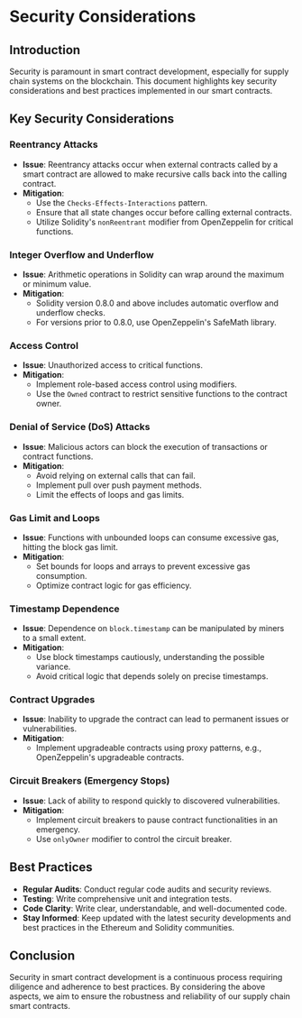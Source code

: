 # Security Considerations

## Introduction
Security is paramount in smart contract development, especially for supply chain systems on the blockchain. This document highlights key security considerations and best practices implemented in our smart contracts.

## Key Security Considerations

### Reentrancy Attacks
- **Issue**: Reentrancy attacks occur when external contracts called by a smart contract are allowed to make recursive calls back into the calling contract.
- **Mitigation**: 
  - Use the `Checks-Effects-Interactions` pattern.
  - Ensure that all state changes occur before calling external contracts.
  - Utilize Solidity's `nonReentrant` modifier from OpenZeppelin for critical functions.

### Integer Overflow and Underflow
- **Issue**: Arithmetic operations in Solidity can wrap around the maximum or minimum value.
- **Mitigation**:
  - Solidity version 0.8.0 and above includes automatic overflow and underflow checks.
  - For versions prior to 0.8.0, use OpenZeppelin's SafeMath library.

### Access Control
- **Issue**: Unauthorized access to critical functions.
- **Mitigation**:
  - Implement role-based access control using modifiers.
  - Use the `Owned` contract to restrict sensitive functions to the contract owner.

### Denial of Service (DoS) Attacks
- **Issue**: Malicious actors can block the execution of transactions or contract functions.
- **Mitigation**:
  - Avoid relying on external calls that can fail.
  - Implement pull over push payment methods.
  - Limit the effects of loops and gas limits.

### Gas Limit and Loops
- **Issue**: Functions with unbounded loops can consume excessive gas, hitting the block gas limit.
- **Mitigation**:
  - Set bounds for loops and arrays to prevent excessive gas consumption.
  - Optimize contract logic for gas efficiency.

### Timestamp Dependence
- **Issue**: Dependence on `block.timestamp` can be manipulated by miners to a small extent.
- **Mitigation**:
  - Use block timestamps cautiously, understanding the possible variance.
  - Avoid critical logic that depends solely on precise timestamps.

### Contract Upgrades
- **Issue**: Inability to upgrade the contract can lead to permanent issues or vulnerabilities.
- **Mitigation**:
  - Implement upgradeable contracts using proxy patterns, e.g., OpenZeppelin's upgradeable contracts.

### Circuit Breakers (Emergency Stops)
- **Issue**: Lack of ability to respond quickly to discovered vulnerabilities.
- **Mitigation**:
  - Implement circuit breakers to pause contract functionalities in an emergency.
  - Use `onlyOwner` modifier to control the circuit breaker.

## Best Practices
- **Regular Audits**: Conduct regular code audits and security reviews.
- **Testing**: Write comprehensive unit and integration tests.
- **Code Clarity**: Write clear, understandable, and well-documented code.
- **Stay Informed**: Keep updated with the latest security developments and best practices in the Ethereum and Solidity communities.

## Conclusion
Security in smart contract development is a continuous process requiring diligence and adherence to best practices. By considering the above aspects, we aim to ensure the robustness and reliability of our supply chain smart contracts.
